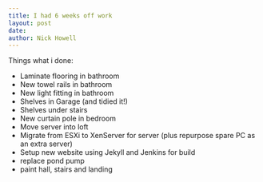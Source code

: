 ```yaml
---
title: I had 6 weeks off work
layout: post
date: 
author: Nick Howell
---
```

Things what i done:

* Laminate flooring in bathroom
* New towel rails in bathroom
* New light fitting in bathroom
* Shelves in Garage (and tidied it!)
* Shelves under stairs
* New curtain pole in bedroom
* Move server into loft
* Migrate from ESXi to XenServer for server (plus repurpose spare PC as an extra server)
* Setup new website using Jekyll and Jenkins for build
* replace pond pump
* paint hall, stairs and landing

